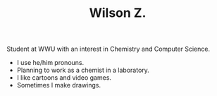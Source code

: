 
<header><h1>Wilson Z.<h1></header>

Student at WWU with an interest in Chemistry and Computer Science.
<ul>
  <li>I use he/him pronouns.</li>
  <li>Planning to work as a chemist in a laboratory.</li>
  <li>I like cartoons and video games.</li>
  <li>Sometimes I make drawings.</li>
</ul>
